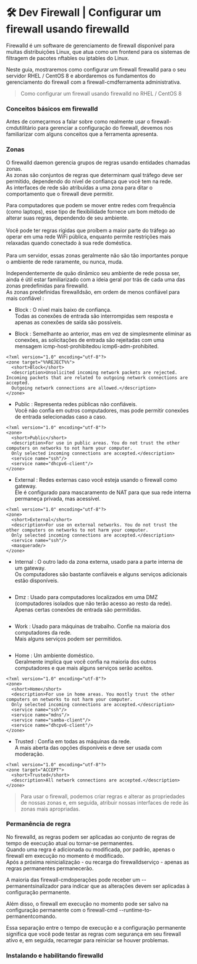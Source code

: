 # 🛠 Dev Firewall | Configurar um firewall usando firewalld

Firewalld é um software de gerenciamento de firewall disponível para muitas distribuições Linux, que atua como um frontend para os sistemas de filtragem de pacotes nftables ou iptables do Linux. </br>

Neste guia, mostraremos como configurar um firewall firewalld para o seu servidor RHEL / CentOS 8 e abordaremos os fundamentos do gerenciamento do firewall com a firewall-cmdferramenta administrativa.

> Como configurar um firewall usando firewalld no  RHEL / CentOS 8

### Conceitos básicos em firewalld

Antes de começarmos a falar sobre como realmente usar o firewall-cmdutilitário para gerenciar a configuração do firewall, devemos nos familiarizar com alguns conceitos que a ferramenta apresenta.

### Zonas

O firewalld daemon gerencia grupos de regras usando entidades chamadas zonas.</br> 
As zonas são conjuntos de regras que determinam qual tráfego deve ser permitido, dependendo do nível de confiança que você tem na rede.</br> 
As interfaces de rede são atribuídas a uma zona para ditar o comportamento que o firewall deve permitir.</br>

Para computadores que podem se mover entre redes com frequência (como laptops), esse tipo de flexibilidade fornece um bom método de alterar suas regras, dependendo de seu ambiente.</br></br>
Você pode ter regras rígidas que proíbem a maior parte do tráfego ao operar em uma rede WiFi pública, enquanto permite restrições mais relaxadas quando conectado à sua rede doméstica.</br></br>
Para um servidor, essas zonas geralmente não são tão importantes porque o ambiente de rede raramente, ou nunca, muda.</br>

Independentemente de quão dinâmico seu ambiente de rede possa ser, ainda é útil estar familiarizado com a ideia geral por trás de cada uma das zonas predefinidas para firewalld.</br>
As zonas predefinidas firewalldsão, em ordem de menos confiável para mais confiável : </br>

* Block : O nível mais baixo de confiança.</br>
Todas as conexões de entrada são interrompidas sem resposta e apenas as conexões de saída são possíveis. </br>

* Block : Semelhante ao anterior, mas em vez de simplesmente eliminar as conexões, as solicitações de entrada são rejeitadas com uma mensagem icmp-host-prohibitedou icmp6-adm-prohibited.

```Block
<?xml version="1.0" encoding="utf-8"?>
<zone target="%%REJECT%%">
  <short>Block</short>
  <description>Unsolicited incoming network packets are rejected. Incoming packets that are related to outgoing network connections are accepted. 
  Outgoing network connections are allowed.</description>
</zone>
```

* Public : Representa redes públicas não confiáveis.</br>
Você não confia em outros computadores, mas pode permitir conexões de entrada selecionadas caso a caso.

```Public
<?xml version="1.0" encoding="utf-8"?>
<zone>
  <short>Public</short>
  <description>For use in public areas. You do not trust the other computers on networks to not harm your computer. 
  Only selected incoming connections are accepted.</description>
  <service name="ssh"/>
  <service name="dhcpv6-client"/>
</zone>
```

* External : Redes externas caso você esteja usando o firewall como gateway.</br>
Ele é configurado para mascaramento de NAT para que sua rede interna permaneça privada, mas acessível.

```External
<?xml version="1.0" encoding="utf-8"?>
<zone>
  <short>External</short>
  <description>For use on external networks. You do not trust the other computers on networks to not harm your computer. 
  Only selected incoming connections are accepted.</description>
  <service name="ssh"/>
  <masquerade/>
</zone>
```

* Internal : O outro lado da zona externa, usado para a parte interna de um gateway.</br>
Os computadores são bastante confiáveis e alguns serviços adicionais estão disponíveis.

```Block

```

* Dmz : Usado para computadores localizados em uma DMZ (computadores isolados que não terão acesso ao resto da rede).</br>
Apenas certas conexões de entrada são permitidas.

```Block

```

* Work : Usado para máquinas de trabalho. Confie na maioria dos computadores da rede.</br>
Mais alguns serviços podem ser permitidos.

```Work

```

* Home : Um ambiente doméstico.</br>
Geralmente implica que você confia na maioria dos outros computadores e que mais alguns serviços serão aceitos.

```Home
<?xml version="1.0" encoding="utf-8"?>
<zone>
  <short>Home</short>
  <description>For use in home areas. You mostly trust the other computers on networks to not harm your computer. 
  Only selected incoming connections are accepted.</description>
  <service name="ssh"/>
  <service name="mdns"/>
  <service name="samba-client"/>
  <service name="dhcpv6-client"/>
</zone>
```

* Trusted : Confia em todas as máquinas da rede.</br>
A mais aberta das opções disponíveis e deve ser usada com moderação.

```Trusted
<?xml version="1.0" encoding="utf-8"?>
<zone target="ACCEPT">
  <short>Trusted</short>
  <description>All network connections are accepted.</description>
</zone>
```

> Para usar o firewall, podemos criar regras e alterar as propriedades de nossas zonas e, em seguida, atribuir nossas interfaces de rede às zonas mais apropriadas.

### Permanência de regra

No firewalld, as regras podem ser aplicadas ao conjunto de regras de tempo de execução atual ou tornar-se permanentes.</br>
Quando uma regra é adicionada ou modificada, por padrão, apenas o firewall em execução no momento é modificado.</br>
Após a próxima reinicialização - ou recarga do firewalldserviço - apenas as regras permanentes permanecerão.

A maioria das firewall-cmdoperações pode receber um --permanentsinalizador para indicar que as alterações devem ser aplicadas à configuração permanente.</br>

Além disso, o firewall em execução no momento pode ser salvo na configuração permanente com o firewall-cmd --runtime-to-permanentcomando.

Essa separação entre o tempo de execução e a configuração permanente significa que você pode testar as regras com segurança em seu firewall ativo e, em seguida, recarregar para reiniciar se houver problemas.

### Instalando e habilitando firewalld
